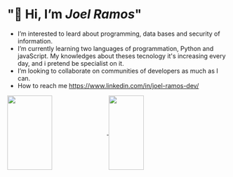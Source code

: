 <h1> "🫡 Hi, I’m <em>Joel Ramos</em>" </h1>   

-  I’m interested to leard about programming, data bases and security of information.
-  I’m currently learning two languages of programmation, Python and javaScript. My knowledges about theses tecnology it's increasing every day, and i pretend be specialist on it.
-  I’m looking to collaborate on communities of developers as much as I can.
-  How to reach me https://www.linkedin.com/in/joel-ramos-dev/

 <div>
 <a href="https://github.com/Choelramos">
 <img align="center" height="170" width="45%" src="https://github-readme-stats.vercel.app/api?username=Choelramos&rank_icon=github&show_icons=true&theme=radical"/>

<a href="https://github.com/Choelramos/github-readme-stats">
<img align="center" height="170" width="40%" src="https://github-readme-stats.vercel.app/api/top-langs/?username=Choelramos&layout=compact&bg_color=00000000"

</div>
